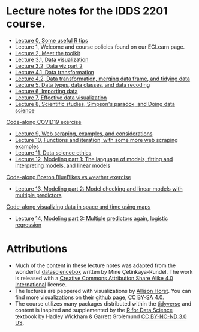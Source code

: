 # Lecture notes for the IDDS 2201 course. 


- [Lecture 0, Some useful R tips](https://vcannataro.github.io/IDDS_2201_public/Lectures/L0_useful_R_tips/L0_useful_R_tips.html#1)
- Lecture 1, Welcome and course policies found on our ECLearn page. 
- [Lecture 2, Meet the toolkit](https://vcannataro.github.io/IDDS_2201_public/Lectures/L2_meet_the_toolkit/L2_meet_the_toolkit.html#1)
- [Lecture 3.1, Data visualization](https://vcannataro.github.io/IDDS_2201_public/Lectures/L3_data_visualization/L3_data_visualization.html#1)
- [Lecture 3.2, Data viz part 2](https://vcannataro.github.io/IDDS_2201_public/Lectures/L3_data_visualization/L3_data_visualization_p2.html#1)
- [Lecture 4.1, Data transformation](https://vcannataro.github.io/IDDS_2201_public/Lectures/L4_transforming_data/L4_data_transform.html#1)
- [Lecture 4.2, Data transformation, merging data frame, and tidying data](https://vcannataro.github.io/IDDS_2201_public/Lectures/L4_transforming_data/L4_data_transform_p2.html#1)
- [Lecture 5, Data types, data classes, and data recoding](https://vcannataro.github.io/IDDS_2201_public/Lectures/L5_data_types_classes_recoding/L5_data_types_classes_recode.html#1)
- [Lecture 6, Importing data](https://vcannataro.github.io/IDDS_2201_public/Lectures/L6_importing_data/L6_importing_data.html#1)
- [Lecture 7, Effective data visualization](https://vcannataro.github.io/IDDS_2201_public/Lectures/L7_effective_data_viz/L7_effective_data_visualization.html#1)
- [Lecture 8, Scientific studies, Simpson's paradox, and Doing data science](https://vcannataro.github.io/IDDS_2201_public/Lectures/L8_sci_studies_Simpson_and_doing_data_sci/L8_sci_studies_Simpson_and_doing_data_sci.html#1)


[Code-along COVID19 exercise](https://vcannataro.github.io/IDDS_2201_public/code_along/code_along_COVID19/code_along_COVID19_final_code.html)


- [Lecture 9, Web scraping, examples, and considerations](https://vcannataro.github.io/IDDS_2201_public/Lectures/L9_web_scraping/L9_web_scraping_examples_and_considerations.html#1)
- [Lecture 10, Functions and iteration, with some more web scraping examples](https://vcannataro.github.io/IDDS_2201_public/Lectures/L10_functions_and_iteration/L10_functions_and_iteration.html#1)
- [Lecture 11, Data science ethics](https://vcannataro.github.io/IDDS_2201_public/Lectures/L11_Data_science_ethics/L11_data_science_ethics.html#1)
- [Lecture 12, Modeling part 1: The language of models, fitting and interpreting models, and linear models  ](https://vcannataro.github.io/IDDS_2201_public/Lectures/L12_modeling_p1/L12_modeling_part_1.html#1)

[Code-along Boston BlueBikes vs weather exercise](https://vcannataro.github.io/IDDS_2201_public/code_along/code_along_Boston_bluebikes/Boston_bike_rides_vs_weather_code-along.html)

- [Lecture 13, Modeling part 2: Model checking and linear models with multiple predictors ](https://vcannataro.github.io/IDDS_2201_public/Lectures/L13_modeling_p2/L13_modeling_p2.html#1)

[Code-along visualizing data in space and time using maps](https://vcannataro.github.io/IDDS_2201_public/code_along/code_along_space_and_time_and_maps/space_and_time_code_along.html)


- [Lecture 14, Modeling part 3: Multiple predictors again, logistic regression](https://vcannataro.github.io/IDDS_2201_public/Lectures/L14_modeling_p3/L14_modeling_p3_more_predictors_and_logistic_regression.html)

# Attributions

- Much of the content in these lecture notes was adapted from the wonderful [datasciencebox](https://datasciencebox.org) written by Mine Çetinkaya-Rundel. The work is released with a [Creative Commons Attribution Share Alike 4.0 International](https://github.com/rstudio-education/datascience-box/blob/master/LICENSE.md) license.  
- The lectures are peppered with visualizations by [Allison Horst](https://www.allisonhorst.com/). You can find more visualizations on their [github page](https://github.com/allisonhorst/stats-illustrations), [CC BY-SA 4.0](https://creativecommons.org/licenses/by-sa/4.0/). 
- The course utilizes many packages distributed within the [tidyverse](https://www.tidyverse.org/) and content is inspired and supplemented by the [R for Data Science](https://r4ds.had.co.nz/) textbook by Hadley Wickham & Garrett Grolemund [CC BY-NC-ND 3.0 US](https://creativecommons.org/licenses/by-nc-nd/3.0/us/).